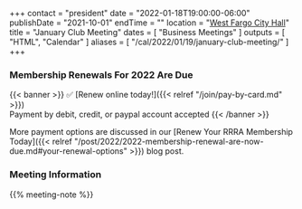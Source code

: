 +++
contact = "president"
date = "2022-01-18T19:00:00-06:00"
publishDate = "2021-10-01"
endTime = ""
location = "[West Fargo City Hall](/places/west-fargo-city-hall/)"
title = "January Club Meeting"
dates = [ "Business Meetings" ]
outputs = [ "HTML", "Calendar" ]
aliases = [ "/cal/2022/01/19/january-club-meeting/" ]
+++
### Membership Renewals For 2022 Are Due

{{< banner >}}
:white_check_mark: [Renew online today!]({{< relref "/join/pay-by-card.md" >}})
<br>
Payment by debit, credit, or paypal account accepted
{{< /banner >}}

More payment options are discussed in our
[Renew Your RRRA Membership Today]({{< relref "/post/2022/2022-membership-renewal-are-now-due.md#your-renewal-options" >}}) 
blog post.

### Meeting Information

{{% meeting-note %}}
